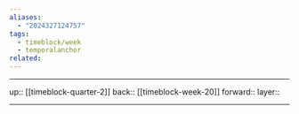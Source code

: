 ```yaml
---
aliases:
  - "2024327124757"
tags:
  - timeblock/week
  - temporalanchor
related:
---
```




***

up:: [[timeblock-quarter-2]]
back:: [[timeblock-week-20]]
forward:: 
layer:: 

***
